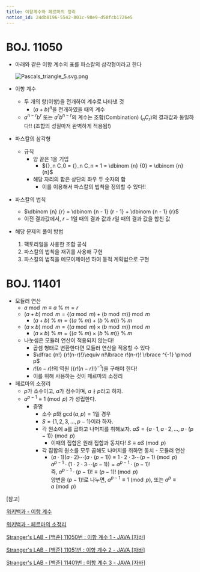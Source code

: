 ```yaml
---
title: 이항계수와 페르마의 정리
notion_id: 24db8196-5542-801c-98e9-d58fcb1726e5
---
```

  
# BOJ. 11050  
  
- 아래와 같은 이항 계수의 표를 파스칼의 삼각형이라고 한다  
  
    ![Pascals_triangle_5.svg.png](https://prod-files-secure.s3.us-west-2.amazonaws.com/ee9cb3f6-9bac-463c-ac07-0442097183e8/67dbf580-7a07-485d-ae36-3de4a6a96e17/Pascals_triangle_5.svg.png?X-Amz-Algorithm=AWS4-HMAC-SHA256&X-Amz-Content-Sha256=UNSIGNED-PAYLOAD&X-Amz-Credential=ASIAZI2LB466WJ52DW5Z%2F20250929%2Fus-west-2%2Fs3%2Faws4_request&X-Amz-Date=20250929T011518Z&X-Amz-Expires=3600&X-Amz-Security-Token=IQoJb3JpZ2luX2VjEEAaCXVzLXdlc3QtMiJIMEYCIQDa%2BEli6ZrNs9BEWyCKNtG6C2rTMWBV3T5COylcfznbPgIhAKHK9bH7Q4fqWoUUB%2FAagleMCizfCvjzazcpTJX8wIVKKogECMn%2F%2F%2F%2F%2F%2F%2F%2F%2F%2FwEQABoMNjM3NDIzMTgzODA1IgwA%2BYDIg2Fe0ncjwhMq3AM3u5r%2BSoDBHF1ZNGJrl6YNlIElUQygZ%2B7b4%2FFMvinj%2Fi4%2Bmh6b4kYV4PLpjFt5LIgU7%2BIDV1WHsjV2fYk7GgkD2sdLFJPQwc1%2B%2BiMDugXpugShn1WUbXFYeazthpXx3jpEaXnoPqdCtoxr3IMBXlVDFrQCyCENiQtl5C3LNKD9BBoAGhproUcPgKXB%2FXSo7tGYfL2D2fkUSm%2FCIVTWt3KI1c2UH2B0DCZJBmsKW4e81MO9a1QXd5V1lVOQEOhwP1sQngi4uW00CCGHNpKdz%2Bi%2B15iOtFh6UDQcMeIw%2FNMtjs6gR02UqcggnRWIjVdF0om1dQKv00BnxAlj4Xiij3coXWPRISkWgZcyf6%2FH%2FUv4s7XGSP3h7GwWkFpEHUREBslrGq%2Fufopu1AFVHAZcWOpA1l2FanWfQo%2F2sQwkyrFsj2sxYsjhOERBYiIB8L1Jg861n9pbtiuOSQtcdUm6BTD132fcoO2MBbHOzmEL76spFXBpCVvfBtwMnaoIINjyykp5dcEyBjgQdHVk5PRF9%2Bqt5XUPzYf%2FO0GBm16tWjrXHYbTkw890zF248jcqa6fycl50z1voquxKt%2BDltoY9QJ8cp3iCBf0R0ZLeILRfNpFuyKo9pYc3GP6Ix00rDD1mOfGBjqkAZGCChMmR1bGcbfoZkGF2yT5pAOtcpLm0fuyLh2tfZ0oIvPTzLFaAo4h2CeumDf6id9rb6utxEUg2BXE08i9Q6UtSV3RZ96Ki3ssobaVk4p8geDFzgvNwwgmSD9aTCzh%2FIJ5eQhSJ85QvDfd95W7rW99tWaY%2FQRIIGabWCoXAV%2BY5H66qw95Mx11B3h9EtJkJvjDwMjWi81ijdGLdTE2DW5vrPB0&X-Amz-Signature=2faaa2fbdfedee37ec036d1c68372ceb08a75954135e59bd9fd71728581fefc3&X-Amz-SignedHeaders=host&x-amz-checksum-mode=ENABLED&x-id=GetObject)  
  
- 이항 계수  
    - 두 개의 항(이항)을 전개하여 계수로 나타낸 것  
        - $(a+b)^n$을 전개하였을 때의 계수  
    - $a^{n-r}b^r$ 또는 $a^rb^{n-r}$의 계수는 조합(Combination) (${}_nC_r$)의 결과값과 동일하다!! (조합의 성질마저 완벽하게 적용됨!)  
- 파스칼의 삼각형  
    - 규칙  
        - 양 끝은 1을 기입  
            - ${}_n C_0 = {}_n C_n = 1 = \dbinom {n} {0} = \dbinom {n} {n}$  
        - 해당 자리의 합은 상단의 좌우 두 숫자의 합  
            - 이를 이용해서 파스칼의 법칙을 정의할 수 있다!!  
- 파스칼의 법칙  
    - $\dbinom {n} {r} = \dbinom {n - 1} {r  - 1} + \dbinom {n - 1} {r}$  
    - 이전 결과값에서, $r-1$일 때의 결과 값과 $r$일 때의 결과 값을 합친 값  
- 해당 문제의 풀이 방법  
    1. 팩토리얼을 사용한 조합 공식  
    2. 파스칼의 법칙을 재귀를 사용해 구현  
    3. 파스칼의 법칙을 메모이제이션 하여 동적 계획법으로 구현  
  
# BOJ. 11401  
  
- 모듈러 연산  
    - $a \bmod m \equiv a \ \% \ m = r$  
    - $(a + b) \bmod m = \lbrace (a \bmod m) + (b \bmod m) \rbrace \bmod m$  
        - $(a + b) \ \% \ m = \lbrace (a \ \% \ m) + (b \ \% \ m) \rbrace \ \% \ m$  
    - $(a \times b) \bmod m = \lbrace (a \bmod m) \times (b \bmod m) \rbrace \bmod m$  
        - $(a \times b) \ \% \ m = \lbrace (a \ \% \ m) \times (b \ \% \ m) \rbrace \ \% \ m$  
    - 나눗셈은 모듈러 연산이 적용되지 않는다!  
        - 곱셈 형태로 변환한다면 모듈러 연산을 적용할 수 있다  
        - $\dfrac {n!} {r!(n-r)!}\equiv n!\lbrace r!(n-r)! \rbrace ^{-1} \pmod p$  
        - $r!(n-r)!$의 역원 ($\lbrace r!(n-r)! \rbrace ^ {-1}$)을 구해야 한다!  
        - 이를 위해 사용하는 것이 페르마의 소정리  
- 페르마의 소정리  
    - $p$가 소수이고, $a$가 정수이며,  $a \nmid p$라고 하자.  
    - $a^{p-1} \equiv 1 \pmod p$ 가 성립한다.  
        - 증명  
            - 소수 $p$와 $\gcd(a, p) = 1$일 경우  
            - $S = \lbrace 1,2,3,\dots, p-1 \rbrace$이라 하자.  
            - 각 원소에 a를 곱하고 나머지를 취해보자. $aS = \lbrace a \cdot 1, a \cdot 2, \dots, a \cdot (p-1) \rbrace \pmod p$  
                - 이때의 집합은 원래 집합과 동치다! $S \equiv aS \pmod p$  
            - 각 집합의 원소를 모두 곱해도 나머지를 취하면 동치 - 모듈러 연산  
                - $(a \cdot 1)(a \cdot 2) \cdots(a \cdot (p-1)) \equiv 1 \cdot 2 \cdot 3 \cdots (p-1) \pmod p$   
                $a^{p-1} \cdot (1 \cdot 2 \cdot 3 \cdots (p-1)) = a^{p-1} \cdot (p-1)!$   
                즉, $a^{p-1} \cdot (p-1)! \equiv (p-1)! \pmod p$  
                양변을 $(p-1)!$로 나누면, $a^{p-1} \equiv 1 \pmod p$, 또는 $a^p \equiv a \pmod p$  
  
[참고]  
  
  
[위키백과 - 이항 계수](https://ko.wikipedia.org/wiki/%EC%9D%B4%ED%95%AD_%EA%B3%84%EC%88%98)  
  
  
[위키백과 - 페르마의 소정리](https://ko.wikipedia.org/wiki/%ED%8E%98%EB%A5%B4%EB%A7%88%EC%9D%98_%EC%86%8C%EC%A0%95%EB%A6%AC)  
  
  
[Stranger's LAB - [백준] 11050번 : 이항 계수 1 - JAVA [자바]](https://st-lab.tistory.com/159)  
  
  
[Stranger's LAB - [백준] 11051번 : 이항 계수 2 - JAVA [자바]](https://st-lab.tistory.com/162)  
  
  
[Stranger's LAB - [백준] 11401번 : 이항 계수 3 - JAVA [자바]](https://st-lab.tistory.com/241)  
  
